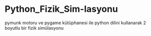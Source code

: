# Python_Fizik_Sim-lasyonu
pymunk motoru ve pygame kütüphanesi ile python dilini kullanarak 2 boyutlu bir fizik simülasyonu
